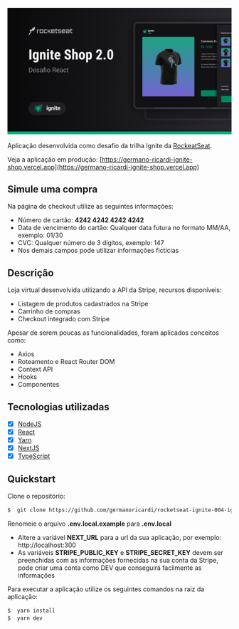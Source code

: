 ![Capa da aplicação](./app-cover.png)

Aplicação desenvolvida como desafio da trilha Ignite da [RockeatSeat](https://rocketseat.com.br/?utm_source=aluno&utm_medium=germano-ricardi&utm_campaign=dev_fullstack).

Veja a aplicação em produção:
[https://germano-ricardi-ignite-shop.vercel.app](https://germano-ricardi-ignite-shop.vercel.app)

## Simule uma compra

Na página de checkout utilize as seguintes informações:
*   Número de cartão: **4242 4242 4242 4242**
*   Data de vencimento do cartão: Qualquer data futura no formato MM/AA, exemplo: 01/30
*   CVC: Qualquer número de 3 dígitos, exemplo: 147
*   Nos demais campos pode utilizar informações fictícias

## Descrição  

Loja virtual desenvolvida utilizando a API da Stripe, recursos disponíveis:
*   Listagem de produtos cadastrados na Stripe
*   Carrinho de compras
*   Checkout integrado com Stripe

Apesar de serem poucas as funcionalidades, foram aplicados conceitos como:
*   Axios
*   Roteamento e React Router DOM
*   Context API
*   Hooks
*   Componentes

## Tecnologias utilizadas

* [x] [NodeJS](https://nodejs.org/en)
* [x] [React](https://reactjs.org)
* [x] [Yarn](https://yarnpkg.com)
* [x] [NextJS](https://nextjs.org)
* [x] [TypeScript](https://www.typescriptlang.org)

## Quickstart
Clone o repositório:
```sh
$  git clone https://github.com/germanoricardi/rocketseat-ignite-004-ignite-shop
```

Renomeie o arquivo **.env.local.example** para **.env.local**
*   Altere a variável **NEXT_URL** para a url da sua aplicação, por exemplo: http://localhost:300
*   As variáveis **STRIPE_PUBLIC_KEY** e **STRIPE_SECRET_KEY** devem ser preenchidas com as informações fornecidas na sua conta da Stripe, pode criar uma conta como DEV que conseguirá facilmente as informações

Para executar a aplicação utilize os seguintes comandos na raiz da aplicação:
```sh
$  yarn install
$  yarn dev
```